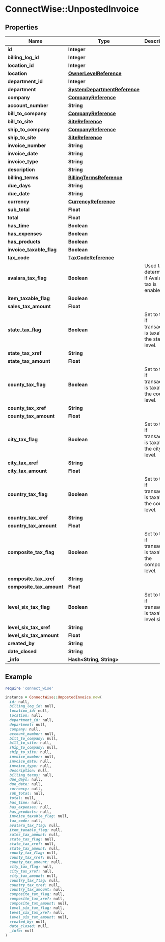 # ConnectWise::UnpostedInvoice

## Properties

| Name | Type | Description | Notes |
| ---- | ---- | ----------- | ----- |
| **id** | **Integer** |  | [optional] |
| **billing_log_id** | **Integer** |  | [optional] |
| **location_id** | **Integer** |  | [optional] |
| **location** | [**OwnerLevelReference**](OwnerLevelReference.md) |  | [optional] |
| **department_id** | **Integer** |  | [optional] |
| **department** | [**SystemDepartmentReference**](SystemDepartmentReference.md) |  | [optional] |
| **company** | [**CompanyReference**](CompanyReference.md) |  | [optional] |
| **account_number** | **String** |  | [optional] |
| **bill_to_company** | [**CompanyReference**](CompanyReference.md) |  | [optional] |
| **bill_to_site** | [**SiteReference**](SiteReference.md) |  | [optional] |
| **ship_to_company** | [**CompanyReference**](CompanyReference.md) |  | [optional] |
| **ship_to_site** | [**SiteReference**](SiteReference.md) |  | [optional] |
| **invoice_number** | **String** |  | [optional] |
| **invoice_date** | **String** |  | [optional] |
| **invoice_type** | **String** |  | [optional] |
| **description** | **String** |  | [optional] |
| **billing_terms** | [**BillingTermsReference**](BillingTermsReference.md) |  | [optional] |
| **due_days** | **String** |  | [optional] |
| **due_date** | **String** |  | [optional] |
| **currency** | [**CurrencyReference**](CurrencyReference.md) |  | [optional] |
| **sub_total** | **Float** |  | [optional] |
| **total** | **Float** |  | [optional] |
| **has_time** | **Boolean** |  | [optional] |
| **has_expenses** | **Boolean** |  | [optional] |
| **has_products** | **Boolean** |  | [optional] |
| **invoice_taxable_flag** | **Boolean** |  | [optional] |
| **tax_code** | [**TaxCodeReference**](TaxCodeReference.md) |  | [optional] |
| **avalara_tax_flag** | **Boolean** | Used to determine if Avalara tax is enabled. | [optional] |
| **item_taxable_flag** | **Boolean** |  | [optional] |
| **sales_tax_amount** | **Float** |  | [optional] |
| **state_tax_flag** | **Boolean** | Set to true if transaction is taxable at the state level. | [optional] |
| **state_tax_xref** | **String** |  | [optional] |
| **state_tax_amount** | **Float** |  | [optional] |
| **county_tax_flag** | **Boolean** | Set to true if transaction is taxable at the county level. | [optional] |
| **county_tax_xref** | **String** |  | [optional] |
| **county_tax_amount** | **Float** |  | [optional] |
| **city_tax_flag** | **Boolean** | Set to true if transaction is taxable at the city level. | [optional] |
| **city_tax_xref** | **String** |  | [optional] |
| **city_tax_amount** | **Float** |  | [optional] |
| **country_tax_flag** | **Boolean** | Set to true if transaction is taxable at the country level. | [optional] |
| **country_tax_xref** | **String** |  | [optional] |
| **country_tax_amount** | **Float** |  | [optional] |
| **composite_tax_flag** | **Boolean** | Set to true if transaction is taxable at the composite level. | [optional] |
| **composite_tax_xref** | **String** |  | [optional] |
| **composite_tax_amount** | **Float** |  | [optional] |
| **level_six_tax_flag** | **Boolean** | Set to true if transaction is taxable at level six. | [optional] |
| **level_six_tax_xref** | **String** |  | [optional] |
| **level_six_tax_amount** | **Float** |  | [optional] |
| **created_by** | **String** |  | [optional] |
| **date_closed** | **String** |  | [optional] |
| **_info** | **Hash&lt;String, String&gt;** |  | [optional] |

## Example

```ruby
require 'connect_wise'

instance = ConnectWise::UnpostedInvoice.new(
  id: null,
  billing_log_id: null,
  location_id: null,
  location: null,
  department_id: null,
  department: null,
  company: null,
  account_number: null,
  bill_to_company: null,
  bill_to_site: null,
  ship_to_company: null,
  ship_to_site: null,
  invoice_number: null,
  invoice_date: null,
  invoice_type: null,
  description: null,
  billing_terms: null,
  due_days: null,
  due_date: null,
  currency: null,
  sub_total: null,
  total: null,
  has_time: null,
  has_expenses: null,
  has_products: null,
  invoice_taxable_flag: null,
  tax_code: null,
  avalara_tax_flag: null,
  item_taxable_flag: null,
  sales_tax_amount: null,
  state_tax_flag: null,
  state_tax_xref: null,
  state_tax_amount: null,
  county_tax_flag: null,
  county_tax_xref: null,
  county_tax_amount: null,
  city_tax_flag: null,
  city_tax_xref: null,
  city_tax_amount: null,
  country_tax_flag: null,
  country_tax_xref: null,
  country_tax_amount: null,
  composite_tax_flag: null,
  composite_tax_xref: null,
  composite_tax_amount: null,
  level_six_tax_flag: null,
  level_six_tax_xref: null,
  level_six_tax_amount: null,
  created_by: null,
  date_closed: null,
  _info: null
)
```

